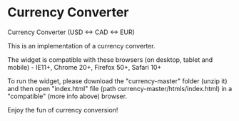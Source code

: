 # Currency Converter

Currency Converter (USD <-> CAD <-> EUR)

This is an implementation of a currency converter.

The widget is compatible with these browsers (on desktop, tablet and mobile) - IE11+, Chrome 20+, Firefox 50+, Safari 10+

To run the widget, please download the "currency-master" folder (unzip it) and then open "index.html" file (path currency-master/htmls/index.html) in a "compatible" (more info above) browser.

Enjoy the fun of currency conversion!
